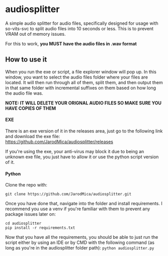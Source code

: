 # audiosplitter
A simple audio splitter for audio files, specifically designed for usage with so-vits-svc to split audio files into 10 seconds or less. This is to prevent VRAM out of memory issues.

For this to work, **you MUST have the audio files in .wav format**

## How to use it
When you run the exe or script, a file explorer window will pop up.  In this window, you want to select the audio files folder where your files are located.  It will then run through all of them, split them, and then output them in that same folder with incremental suffixes on them based on how long the audio file was.

**NOTE: IT WILL DELETE YOUR ORIGNAL AUDIO FILES SO MAKE SURE YOU HAVE COPIES OF THEM**

#### EXE
There is an exe version of it in the releases area, just go to the following link and download the exe file: https://github.com/JarodMica/audiosplitter/releases

If you're using the exe, your anti-virus may block it due to being an unknown exe file, you just have to allow it or use the python script version of it.

#### Python
Clone the repo with:

```git clone https://github.com/JarodMica/audiosplitter.git```

Once you have done that, navigate into the folder and install requirements.  I recommend you use a venv if you're familiar with them to prevent any package issues later on:
```
cd audiosplitter
pip install -r requirements.txt
```

Now that you have all the requirements, you should be able to just run the script either by using an IDE or by CMD with the following command (as long as you're in the audiosplitter folder path):
```python audiosplitter.py```
